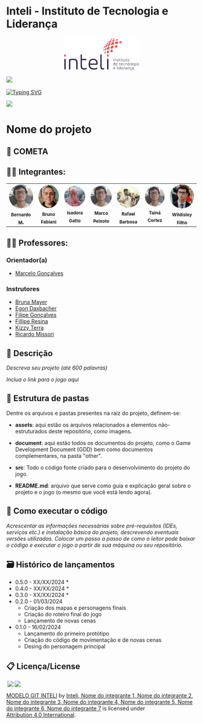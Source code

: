 # Inteli - Instituto de Tecnologia e Liderança 

<p align="center">
<a href= "https://www.inteli.edu.br/"><img src="assets/inteli.png" alt="Inteli - Instituto de Tecnologia e Liderança" border="0" width=40% height=40%></a>
</p>

<img src="https://user-images.githubusercontent.com/73097560/115834477-dbab4500-a447-11eb-908a-139a6edaec5c.gif">

[![Typing SVG](https://readme-typing-svg.demolab.com?font=Fira+Code&size=40&pause=1000&color=560CE8&center=true&vCenter=true&random=false&width=1000&lines=Opa%2C+Seja+bem+vindo;N%C3%B3s+somos+o+grupo+%F0%9F%92%AB+COMETA;Nosso+projeto+%C3%A9+;%22ainda+pensando%22)](https://git.io/typing-svg)

<img src="https://user-images.githubusercontent.com/73097560/115834477-dbab4500-a447-11eb-908a-139a6edaec5c.gif">

<br>

# Nome do projeto
 
## 💫 COMETA

## 👨‍🎓 Integrantes: 

<div align="center">
  <table>
    <tr>
      <td align="center"><a href="https://www.linkedin.com/in/bernardo-meirelles-117243241/"><img style="border-radius: 50%;" src="assets/foto_marco.jpeg" width="100px;" alt="" /><br><sub><b>Bernardo M.</b></sub></a></td>
      <td align="center"><a href="https://www.linkedin.com/in/eduardo-ferrari-aaa39b265/"><img style="border-radius: 50%;" src="assets/bruno.jpg.jpeg" width="100px;" alt=""/><br><sub><b> Bruno Fabiani</b></sub></a></td>
      <td align="center"><a href="https://www.linkedin.com/in/isadora-gatto-0900a9283?utm_source=share&utm_campaign=share_via&utm_content=profile&utm_medium=ios_app"><img width="100px;" style="border-radius: 50%;" src="assets/isadora.foto.jpeg" width="100px;" alt=""/><br><sub><b>Isadora Gatto</b></sub></a></td>
      <td align="center"><a href="https://www.linkedin.com/in/marcoruas/"><img style="border-radius: 50%;" src="assets/foto_marco.jpeg" width="100px;" alt=""/><br><sub><b>Marco Peixoto</b></sub></a></td>
       <td align="center"><a href="https://www.linkedin.com/in/rafael-barbosa-b4386b293/"><img style="border-radius: 50%;" src="assets/foto_Rafael.JPG" width="100px;" alt=""/><br><sub><b>Rafael Barbosa</b></sub></a></td>
      <td align="center"><a href=""><img style="border-radius: 50%;" src="assets/foto_marco.jpeg" width="100px;" alt=""/><br><sub><b>Tainá Cortez</b></sub></a></td>
      <td align="center"><a href="https://www.linkedin.com/in/wildis-filho/"><img style="border-radius: 50%;" src="assets/foto_wil.jpg" width="100px;" alt=""/><br><sub><b>Wildisley Filho</b></sub></a></td>

  </table>
</div>

## 👩‍🏫 Professores:
### Orientador(a) 
- <a href="https://www.linkedin.com/in/marcelo-gon%C3%A7alves-phd-a550652/">Marcelo Gonçalves</a>
### Instrutores
- <a href="https://www.linkedin.com/in/victorbarq/">Bruna Mayer</a> 
- <a href="https://www.linkedin.com/in/egondaxbacher/">Egon Daxbacher</a>
- <a href="https://www.linkedin.com/in/victorbarq/">Filipe Gonçalves</a> 
- <a href="https://www.linkedin.com/in/victorbarq/">Fillipe Resina</a>
- <a href="https://www.linkedin.com/in/victorbarq/">Kizzy Terra</a>
- <a href="https://www.linkedin.com/in/victorbarq/">Ricardo Missori</a> 

## 📜 Descrição

*Descreva seu projeto (até 600 palavras)*

*Inclua o link para o jogo aqui*


## 📁 Estrutura de pastas

Dentre os arquivos e pastas presentes na raiz do projeto, definem-se:

- <b>assets</b>: aqui estão os arquivos relacionados a elementos não-estruturados deste repositório, como imagens.

- <b>document</b>: aqui estão todos os documentos do projeto, como o Game Development Document (GDD) bem como documentos complementares, na pasta "other".

- <b>src</b>: Todo o código fonte criado para o desenvolvimento do projeto do jogo.

- <b>README.md</b>: arquivo que serve como guia e explicação geral sobre o projeto e o jogo (o mesmo que você está lendo agora).

## 🔧 Como executar o código

*Acrescentar as informações necessárias sobre pré-requisitos (IDEs, serviços etc.) e instalação básica do projeto, descrevendo eventuais versões utilizadas. Colocar um passo a passo de como o leitor pode baixar o código e executar o jogo a partir de sua máquina ou seu repositório.*


## 🗃 Histórico de lançamentos

* 0.5.0 - XX/XX/2024
    * 
* 0.4.0 - XX/XX/2024
    * 
* 0.3.0 - XX/XX/2024
    * 
* 0.2.0 - 01/03/2024
    * Criação dos mapas e personagens finais
    * Criação do roteiro final do jogo
    * Lançamento de novas cenas
* 0.1.0 - 16/02/2024
    * Lançamento do primeiro protótipo
    * Criação do código de movimentação e de novas cenas
    * Desing do personagem principal

## 📋 Licença/License

<img style="height:22px!important;margin-left:3px;vertical-align:text-bottom;" src="https://mirrors.creativecommons.org/presskit/icons/cc.svg?ref=chooser-v1"><img style="height:22px!important;margin-left:3px;vertical-align:text-bottom;" src="https://mirrors.creativecommons.org/presskit/icons/by.svg?ref=chooser-v1"><p xmlns:cc="http://creativecommons.org/ns#" xmlns:dct="http://purl.org/dc/terms/"><a property="dct:title" rel="cc:attributionURL" href="https://github.com/Intelihub/Template_M1">MODELO GIT INTELI</a> by <a rel="cc:attributionURL dct:creator" property="cc:attributionName" href="https://github.com/Intelihub/Template_M1">Inteli, Nome do integrante 1, Nome do integrante 2, Nome do integrante 3, Nome do integrante 4, Nome do integrante 5, Nome do integrante 6, Nome do integrante 7</a> is licensed under <a href="http://creativecommons.org/licenses/by/4.0/?ref=chooser-v1" target="_blank" rel="license noopener noreferrer" style="display:inline-block;">Attribution 4.0 International</a>.</p>


